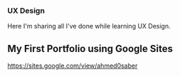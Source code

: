 ### UX Design
Here I'm sharing all I've done while learning UX Design.

## My First Portfolio using Google Sites
https://sites.google.com/view/ahmed0saber
